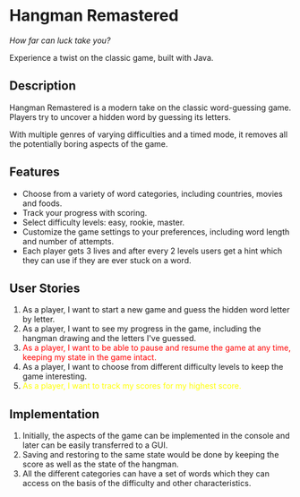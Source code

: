 # Hangman Remastered
*How far can luck take you?*

Experience a twist on the classic game, built with Java.

## Description
Hangman Remastered is a modern take on the classic word-guessing game. Players try to uncover a hidden word by guessing its letters. 

With multiple genres of varying difficulties and a timed mode, it removes all the potentially boring aspects of the game.

## Features
- Choose from a variety of word categories, including countries, movies and foods.
- Track your progress with scoring.
- Select difficulty levels: easy, rookie, master.
- Customize the game settings to your preferences, including word length and number of attempts.
- Each player gets 3 lives and after every 2 levels users get a hint which they can use if they are ever stuck on a word. 

## User Stories
1. As a player, I want to start a new game and guess the hidden word letter by letter.
2. As a player, I want to see my progress in the game, including the hangman drawing and the letters I've guessed.
3. <span style="color:red">As a player, I want to be able to pause and resume the game at any time, keeping my state in the game intact.</span>
4. As a player, I want to choose from different difficulty levels to keep the game interesting.
5. <span style="color:yellow">As a player, I want to track my scores for my highest score.</span>

## Implementation
1. Initially, the aspects of the game can be implemented in the console and later can be easily transferred to a GUI.
2. Saving and restoring to the same state would be done by keeping the score as well as the state of the hangman.
3. All the different categories can have a set of words which they can access on the basis of the difficulty and other characteristics.

